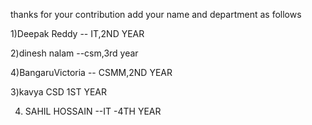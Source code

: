 thanks for your contribution
add your name and department as follows

1)Deepak Reddy -- IT,2ND YEAR

2)dinesh nalam --csm,3rd year


4)BangaruVictoria -- CSMM,2ND YEAR

3)kavya CSD 1ST YEAR

4) SAHIL HOSSAIN --IT -4TH YEAR
 
